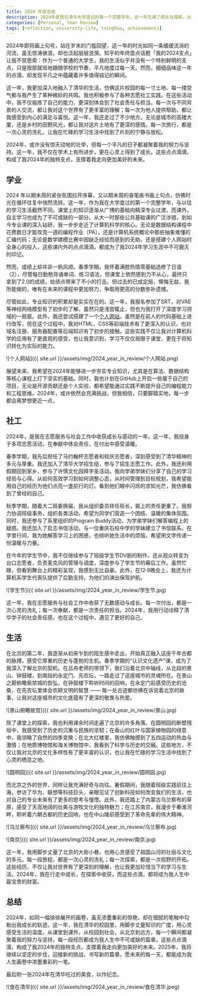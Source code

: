 ```yaml
---
title: 2024 年度总结
description: 2024年是我在清华大学度过的第一个完整学年，这一年充满了成长与探索。从学术上的深入钻研到志愿服务的积极参与，从北京的文化遗产探索到全国各地的旅行，我在平凡的日子里找到了属于自己的支点。
categories: [Personal, Year Review]
tags: [reflection, university-life, tsinghua, achievements]
---
```


2024年即将画上句号，站在岁末的门槛回望，这一年的时光如同一条缓缓流淌的河流，虽无惊涛骇浪，却也泛起层层涟漪。知乎的年终盘点话题「我的2024支点」让我不禁思索：作为一个普通的大学生，我的生活似乎并没有一个特别鲜明的支点，只是按部就班地跟随学校的节奏，平凡地度过每一天。然而，细细品味这一年的点滴，却发现平凡之中蕴藏着许多值得铭记的瞬间。

这一年，我更加深入地融入了清华的生活，仿佛这片校园的每一寸土地、每一缕空气都与我产生了某种微妙的共鸣。我也积极参与了各种志愿社工实践。在这些活动中，我不仅锻炼了自己的能力，更深刻体会到了社会责任与担当。每一次与不同背景的人交流，都让我对这个世界有了更丰富的理解；每一次为他人提供帮助，都让我感受到内心的满足与喜悦。这一年，我还走过了不少地方。无论是城市的高楼大厦，还是乡村的田野风光，都让我对这片土地有了更深的感情。每一次旅行，都是一次心灵的洗礼，让我在忙碌的学习生活中找到了片刻的宁静与放松。

2024年，或许没有惊天动地的壮举，但每一个平凡的日子都凝聚着我的努力与坚持。这一年，我不仅在学术上有所进步，更在心灵上得到了成长。这些点点滴滴，构成了我2024年的独特支点，支撑着我走向更加美好的未来。

## 学业

2024 年以期末周的紧张氛围拉开序幕，又以期末周的奋笔疾书画上句点，仿佛时光在循环往复中悄然流转。这一年，作为我在大学度过的第一个完整学年，与以往的学习生活截然不同。课堂上的知识逐渐从广博的基础向精深专业过渡，而课外，自主学习也成为了不可或缺的一部分。从大一时那些公共基础课的广泛涉猎，到如今专业课的深入钻研，我一步步走近了计算机科学的核心。无论是数据结构课程中花费数日才能攻克一道的编程作业（PA），还是计算机系统概论中那些抽象难懂的汇编代码；无论是数学建模比赛中因缺乏经验而感到的无助，还是搭建个人网站时全身心的投入，这些课内外的点点滴滴，都成为了我2024年学习生涯中不可磨灭的印记。

然而，成绩上却并非一帆风顺。春季学期，我怀着满腔热情零基础选修了日语（2），尽管每日勤勉背诵单词、练习语法，但课堂上依然感到力不从心，最终只拿到了2.0的成绩，给绩点带来了不小的打击。但过去的已成定局，懊悔无益，我所能做的，唯有在未来的课程中更加努力，争取用更高的分数弥补遗憾。

尽管如此，专业知识的积累却是实实在在的。这一年，我报名参加了SRT，对VAE等神经网络模型有了初步的了解，虽然只是浅尝辄止，但也为我打开了深度学习领域的一扇窗。此外，我还尝试搭建了一个[个人网站](https://houlinzhi.com)，虽然是在前人的代码基础上进行改写，但在这个过程中，我对HTML、CSS等前端技术有了更深入的认识，也对域名注册、服务器配置等后端知识有了初步的接触。这些实践不仅让我对计算机科学的应用有了更直观的感受，也让我意识到，学习不仅仅局限于课堂，更在于将知识转化为实际的能力。

![个人网站]({{ site.url }}/assets/img/2024_year_in_review/个人网站.png)

展望未来，我希望在2024年能够进一步夯实专业知识，尤其是在算法、数据结构等核心课程上打下坚实的基础。同时，我也计划在GitHub上开启一些属于自己的项目，无论是开源贡献还是个人实验，都希望能通过实践不断提升自己的编程能力和工程思维。2024年，或许依然会充满挑战，但我相信，只要脚踏实地，每一步都会离梦想更近一点。

## 社工

2024年，是我在志愿服务与社会工作中收获成长与感动的一年。这一年，我投身于多项志愿活动，在奉献中体会责任，在付出中感受温暖。

春季学期，我先后担任了马约翰杯志愿者和校庆志愿者，深刻感受到了清华精神的多元与厚重。我还加入了清华大学招生组，参与了招生志愿工作。此外，我还利用假期回到家乡，参与了许慎文化园拜字圣活动。我向学弟学妹们分享了自己的学习经验与心得。从如何高效学习到如何调整心态，从时间管理到目标规划，我希望能用自己的经历为他们点亮一盏前行的灯。看到他们眼中闪烁的求知光芒，我仿佛看到了曾经的自己。

秋季学期，随着大二班委换届，我从组织委员转任班长，肩上的责任更重了。我努力协调班级事务，组织各类活动，希望为同学们营造一个团结、温暖的集体氛围。同时，我还参与了系里组织的Program Buddy活动，为学弟学妹们解答编程上的疑惑。我还加入了启志书信活动，与一位重庆石柱中学的学妹建立了书信联系。在字里行间，我为她解答学习上的困惑，也倾听她生活中的烦恼，希望用文字传递一份温暖与力量。

在今年的学生节中，我不仅继续参与了班级学生节DV剧的制作，还从观众转变为台口志愿者，负责麦克风的管理与调度，深度参与了学生节的幕后工作。虽然忙碌，但看到舞台上的精彩呈现，我感到无比自豪。此外，在12·9晚会上，我还为计算机系学生代表队提供了后勤支持，为他们的演出保驾护航。

![学生节]({{ site.url }}/assets/img/2024_year_in_review/学生节.jpg)

这一年，我在志愿服务与社会工作中收获了无数感动与成长。每一次付出，都是一次心灵的洗礼；每一次奉献，都是一次责任的担当。2024年，我用行动诠释了清华学子的社会责任感，也在这个过程中，遇见了更好的自己。

## 生活

在北京的第二年，我逐渐从初来乍到的陌生感中走出，开始真正融入这座千年古都的脉搏，感受它厚重的历史与蓬勃的生机。春季学期的“认识文化遗产”课，成为了我深入了解北京的契机。在吕舟老师的带领下，我们沿着北京中轴线，从北段的景山、钟鼓楼，到南段的永定门、先农坛，一路走过了这座城市的灵魂所在。在景山之巅俯瞰紫禁城的恢弘，在钟鼓楼下聆听时间的回响，在永定门前感受历史的沧桑，在先农坛里体会农耕文明的智慧 —— 每一处古迹都仿佛在诉说着北京的故事，让我对这座城市的文化底蕴有了更深的敬畏与热爱。

![景山俯瞰故宫]({{ site.url }}/assets/img/2024_year_in_review/景山.jpg)

除了课堂上的探索，我也利用课余时间走遍了北京的许多角落。在圆明园的断壁残垣中，我感受到了历史的沉重与民族的坚韧；在香山的红叶与国家植物园的绿意中，我领略了自然的四季变换；在北大红楼里，我仿佛触摸到了五四运动的热血与激情；在地质博物馆和海关博物馆中，我看到了科学与历史的交融。这些地方，不仅让我对北京的文化多样性有了更丰富的认识，也让我在忙碌的学习生活中找到了心灵的栖息之地。

![圆明园]({{ site.url }}/assets/img/2024_year_in_review/圆明园.jpg)

而北京之外的世界，同样让我充满好奇与向往。暑假期间，我随着班级实践前往上海，参访了华为、联想等科技巨头，亲眼见证了创新科技如何改变我们的生活，也对自己的专业未来有了更多的思考与憧憬。此外，我还踏上了内蒙古乌兰察布的草原，感受了天高地阔的壮美与游牧文化的独特魅力；在江苏南京，我漫步于秦淮河畔，聆听着六朝古都的历史回响，也在中山陵前感受到了革命先辈的伟大精神。

![乌兰察布]({{ site.url }}/assets/img/2024_year_in_review/乌兰察布.jpg)

![南京]({{ site.url }}/assets/img/2024_year_in_review/南京.jpg)

这一年，我用脚步丈量了北京的大街小巷，也用心灵感受了祖国山河的壮丽与文化的多元。每一段旅程，都是一次心灵的洗礼；每一次探索，都是一次视野的开拓。这些经历，不仅让我对世界有了更深刻的理解，也让我更加珍惜当下的学习与生活。2024年，我在行走中成长，在探索中收获，而这些点滴，都将成为我人生中最宝贵的财富。

## 总结

2024年，如同一幅徐徐展开的画卷，虽无浓墨重彩的惊艳，却在细腻的笔触中勾勒出我成长的轨迹。这一年，我在清华的校园里，用脚步丈量知识的广度，用心灵感受生活的温度。从课堂到课外，从校园到社会，从北京到远方，每一个瞬间都凝聚着我的努力与坚持，每一段经历都成为我人生中不可或缺的篇章。这些点点滴滴，构成了我2024年的独特支点，支撑着我走向更加美好的未来。2025年，我将继续以坚定的步伐，迎接新的挑战，书写新的篇章。愿未来的每一天，都能成为我人生画卷中浓墨重彩的一笔。

最后附一张2024年在清华吃过的美食，以作纪念。

![食在清华]({{ site.url }}/assets/img/2024_year_in_review/食在清华.jpeg)
